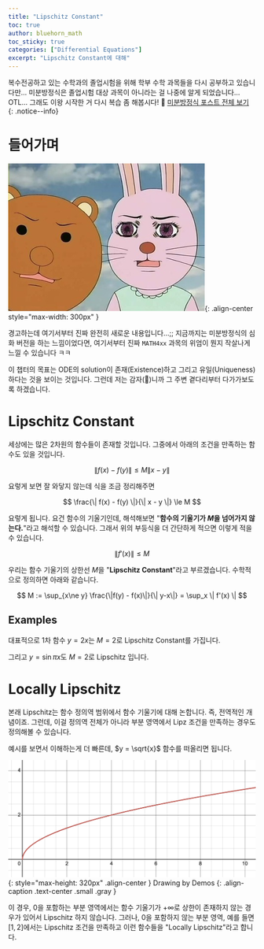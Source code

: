 ```yaml
---
title: "Lipschitz Constant"
toc: true
author: bluehorn_math
toc_sticky: true
categories: ["Differential Equations"]
excerpt: "Lipschitz Constant에 대해"
---
```


복수전공하고 있는 수학과의 졸업시험을 위해 학부 수학 과목들을 다시 공부하고 있습니다만... 미분방정식은 졸업시험 대상 과목이 아니라는 걸 나중에 알게 되었습니다... OTL... 그래도 이왕 시작한 거 다시 복습 좀 해봅시다! 🏃 [미분방정식 포스트 전체 보기](/categories/differential-equations)
{: .notice--info}

# 들어가며

![](/images/meme/panic.png){: .align-center style="max-width: 300px" }

경고하는데 여기서부터 진짜 완전히 새로운 내용입니다...;; 지금까지는 미분방정식의 심화 버전을 하는 느낌이었다면, 여기서부터 진짜 `MATH4xx` 과목의 위엄이 뭔지 작살나게 느낄 수 있습니다 ㅋㅋ

이 챕터의 목표는 ODE의 solution이 존재(Existence)하고 그리고 유일(Uniqueness)하다는 것을 보이는 것입니다. 그런데 저는 감자(🥔)니까 그 주변 곁다리부터 다가가보도록 하겠습니다.

# Lipschitz Constant

세상에는 많은 2차원의 함수들이 존재할 것입니다. 그중에서 아래의 조건을 만족하는 함수도 있을 것입니다.

$$
\| f(x) - f(y) \| \le M \| x - y \|
$$

요렇게 보면 잘 와닿지 않는데 식을 조금 정리해주면

$$
\frac{\| f(x) - f(y) \|}{\| x - y \|} \le M
$$

요렇게 됩니다. 요건 함수의 기울기인데, 해석해보면 "**함수의 기울기가 $M$을 넘어가지 않는다.**"라고 해석할 수 있습니다. 그래서 위의 부등식을 더 간단하게 적으면 이렇게 적을 수 있습니다.

$$
\| f'(x) \| \le M
$$

우리는 함수 기울기의 상한선 $M$을 "**Lipschitz Constant**"라고 부르겠습니다. 수학적으로 정의하면 아래와 같습니다.

$$
M := \sup_{x\ne y} \frac{\|f(y) - f(x)\|}{\| y-x\|} = \sup_x \| f'(x) \|
$$

## Examples

대표적으로 1차 함수 $y = 2x$는 $M = 2$로 Lipschitz Constant를 가집니다.

그리고 $y = \sin \pi x$도 $M = 2$로 Lipschitz 입니다.

# Locally Lipschitz

본래 Lipschitz는 함수 정의역 범위에서 함수 기울기에 대해 논합니다. 즉, 전역적인 개념이죠. 그런데, 이걸 정의역 전체가 아니라 부분 영역에서 Lipz 조건을 만족하는 경우도 정의해볼 수 있습니다.

예시를 보면서 이해하는게 더 빠른데, $y = \sqrt{x}$ 함수를 떠올리면 됩니다.


![](/images/mathematics/ordinary-differential-equations/locally-lipschitz.png){: style="max-height: 320px" .align-center }
Drawing by Demos
{: .align-caption .text-center .small .gray }

이 경우, $0$을 포함하는 부분 영역에서는 함수 기울기가 $+\infty$로 상한이 존재하지 않는 경우가 있어서 Lipschitz 하지 않습니다. 그러나, $0$을 포함하지 않는 부분 영역, 예를 들면 $[1, 2]$에서는 Lipschitz 조건을 만족하고 이런 함수들을 "Locally Lipschitz"라고 합니다.

